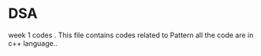 # DSA 
week 1 codes .
This file contains codes related to Pattern 
all the code are in c++ language..
